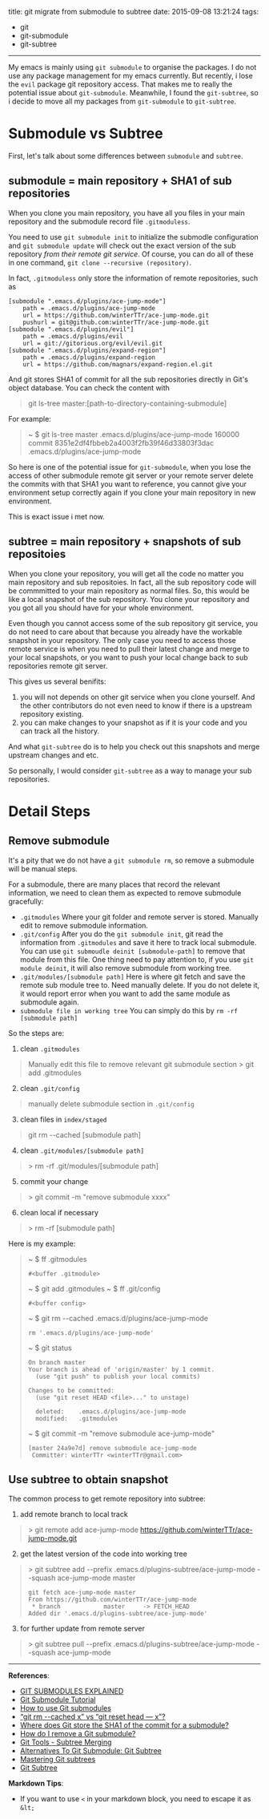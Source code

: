title: git migrate from submodule to subtree
date: 2015-09-08 13:21:24
tags:
  - git
  - git-submodule
  - git-subtree
---

My emacs is mainly using `git submodule` to organise the packages. I do not use any package management for my emacs currently. But recently, i lose the `evil` package git repository access. That makes me to really the potential issue about `git-submodule`. Meanwhile, I found the `git-subtree`, so i decide to move all my packages from `git-submodule` to `git-subtree`.


<!--more-->


# Submodule vs Subtree
First, let's talk about some differences between `submodule` and `subtree`.

## submodule = main repository + SHA1 of sub repositories

When you clone you main repository, you have all you files in your main repository and the submodule record file `.gitmoduless`.

You need to use `git submodule init` to initialize the submodle configuration and `git submodule update` will check out the exact version of the sub repository *from their remote git service*. Of course, you can do all of these in one command, `git clone --recursive (repository)`.

In fact, `.gitmoduless` only store the information of  remote repositories, such as 
```
[submodule ".emacs.d/plugins/ace-jump-mode"]
    path = .emacs.d/plugins/ace-jump-mode
    url = https://github.com/winterTTr/ace-jump-mode.git
    pushurl = git@github.com:winterTTr/ace-jump-mode.git
[submodule ".emacs.d/plugins/evil"]
    path = .emacs.d/plugins/evil
    url = git://gitorious.org/evil/evil.git
[submodule ".emacs.d/plugins/expand-region"]
    path = .emacs.d/plugins/expand-region
    url = https://github.com/magnars/expand-region.el.git
```


And git stores SHA1 of commit for all the sub repositories directly in Git's object database. You can check the content with
> git ls-tree master:[path-to-directory-containing-submodule]

For example:

> ~ $ git ls-tree master .emacs.d/plugins/ace-jump-mode
> 160000 commit 8351e2df4fbbeb2a4003f2fb39f46d33803f3dac	.emacs.d/plugins/ace-jump-mode

So here is one of the potential issue for `git-submodule`, when you lose the access of other submodule remote git server or your remote server delete the commits with that SHA1 you want to reference, you cannot give your environment setup correctly again if you clone your main repository in new environment.

This is exact issue i met now.




## subtree = main repository + snapshots of sub repositoies
When you clone your repository, you will get all the code no matter you main repository and sub repositoies. In fact, all the sub repository code will be commmitted to your main repository as normal files. So, this would be like a local snapshot of the sub repository. You clone your repository and you got all you should have for your whole environment.

Even though you cannot access some of the sub repository git service, you do not need to care about that because you already have the workable snapshot in your repository. The only case you need to access those remote service is when you need to pull their latest change and merge to your local snapshots, or you want to push your local change back to sub repositories remote git server.

This gives us several benifits:
1. you will not depends on other git service when you clone yourself. And the other contributors do not even need to know if there is a upstream repository existing.
3. you can make changes to your snapshot as if it is your code and you can track all the history.

And what `git-subtree` do is to help you check out this snapshots and merge upstream changes and etc.

So personally, I would consider `git-subtree` as a way to manage your sub repositories.


# Detail Steps

## Remove submodule

It's a pity that we do not have a `git submodule rm`, so remove a submodule will be manual steps.

For a submodule, there are many places that record the relevant information, we need to clean them as expected to remove submodule gracefully:
- `.gitmodules`
Where your git folder and remote server is stored. Manually edit to remove submodule information.
- `.git/config`
After you do the `git submodule init`, git read the information from `.gitmodules` and save it here to track local submodule. You can use `git submoudle deinit [submodule-path]` to remove that module from this file. One thing need to pay attention to, if you use `git module deinit`, it will also remove submodule from working tree.
- `.git/modules/[submodule path]`
Here is where git fetch and save the remote sub module tree to. Need manually delete. If you do not delete it, it would report error when you want to add the same module as submodule again.
- `submodule file in working tree`
You can simply do this by `rm -rf [submodule path]`

So the steps are:

1. clean `.gitmodules`
> Manually edit this file to remove relevant git submodule section
> &gt; git add .gitmodules

2. clean `.git/config`
> manually delete submodule section in `.git/config`

3. clean files in `index/staged`
> git rm --cached [submodule path]

4. clean `.git/modules/[submodule path]`
> &gt; rm -rf .git/modules/[submodule path]

5. commit your change
> &gt; git commit -m "remove submodule xxxx"

6. clean local if necessary
> &gt; rm -rf [submodule path]

Here is my example:

> ~ $ ff .gitmodules
>
>     #<buffer .gitmodule>
>
> ~ $ git add .gitmodules
> ~ $ ff .git/config
>
>     #<buffer config>
>
> ~ $ git rm --cached .emacs.d/plugins/ace-jump-mode
>
>     rm '.emacs.d/plugins/ace-jump-mode'
>
> ~ $ git status
>
>     On branch master
>     Your branch is ahead of 'origin/master' by 1 commit.
>       (use "git push" to publish your local commits)
> 
>     Changes to be committed:
>       (use "git reset HEAD <file>..." to unstage)
> 
>       deleted:    .emacs.d/plugins/ace-jump-mode
>       modified:   .gitmodules
> 
> ~ $ git commit -m "remove submodule ace-jump-mode"
> 
>     [master 24a9e7d] remove submodule ace-jump-mode
>      Committer: winterTTr <winterTTr@gmail.com>

## Use subtree to obtain snapshot

The common process to get remote repository into subtree:
1. add remote branch to local track
> &gt; git remote add ace-jump-mode https://github.com/winterTTr/ace-jump-mode.git

2. get the latest version of the code into working tree
> &gt; git subtree add --prefix .emacs.d/plugins-subtree/ace-jump-mode --squash ace-jump-mode master
>
>     git fetch ace-jump-mode master
>     From https://github.com/winterTTr/ace-jump-mode
>      * branch            master     -> FETCH_HEAD
>     Added dir '.emacs.d/plugins-subtree/ace-jump-mode'

3. for further update from remote server
> &gt; git subtree pull --prefix .emacs.d/plugins-subtree/ace-jump-mode --squash ace-jump-mode



---

**References**:

- [GIT SUBMODULES EXPLAINED](http://longair.net/blog/2010/06/02/git-submodules-explained/)
- [Git Submodule Tutorial](https://git.wiki.kernel.org/index.php/GitSubmoduleTutorial)
- [How to use Git submodules](http://blog.joncairns.com/2011/10/how-to-use-git-submodules/)
- [“git rm --cached x” vs “git reset head — x”?](http://stackoverflow.com/questions/5798930/git-rm-cached-x-vs-git-reset-head-x)
- [Where does Git store the SHA1 of the commit for a submodule?](http://stackoverflow.com/questions/5033441/where-does-git-store-the-sha1-of-the-commit-for-a-submodule)
- [How do I remove a Git submodule?](http://stackoverflow.com/questions/1260748/how-do-i-remove-a-git-submodule)
- [Git Tools - Subtree Merging](https://git-scm.com/book/en/v1/Git-Tools-Subtree-Merging)
- [Alternatives To Git Submodule: Git Subtree](http://blogs.atlassian.com/2013/05/alternatives-to-git-submodule-git-subtree/)
- [Mastering Git subtrees](https://medium.com/@porteneuve/mastering-git-subtrees-943d29a798ec)
- [Git Subtree](http://git-memo.readthedocs.org/en/latest/subtree.html)

**Markdown Tips**:
- If you want to use `<` in your markdown block, you need to escape it as `&lt;`
